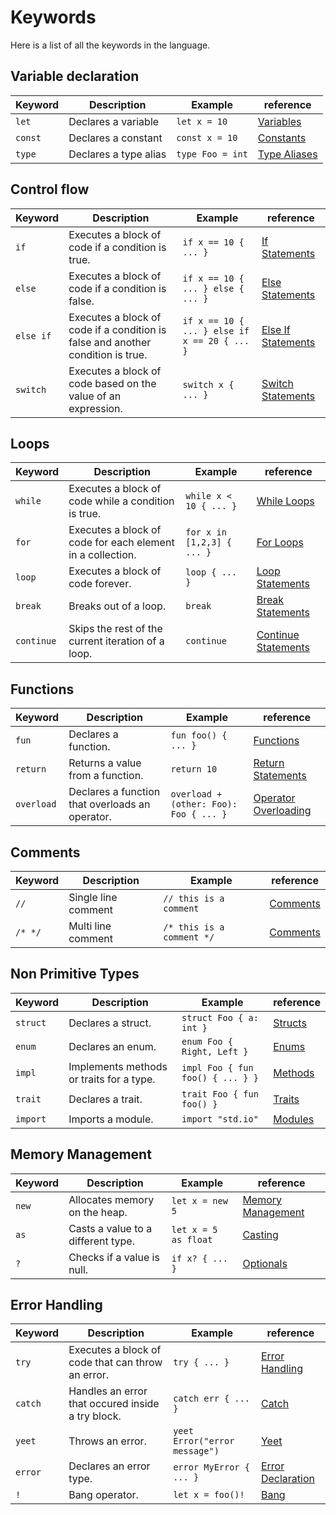 # Keywords

Here is a list of all the keywords in the language.

## Variable declaration

| Keyword | Description | Example | reference |
| --- | --- | --- | --- |
| `let` | Declares a variable | `let x = 10` | [Variables](/tutorial/variables) |
| `const` | Declares a constant | `const x = 10` | [Constants](/tutorial/constants) |
| `type` | Declares a type alias | `type Foo = int` | [Type Aliases](/tutorial/data-types/#type-aliases) |

## Control flow

| Keyword | Description | Example | reference |
| --- | --- | --- | --- |
| `if` | Executes a block of code if a condition is true. | `if x == 10 { ... }` | [If Statements](/tutorial/control-flow) |
| `else` | Executes a block of code if a condition is false. | `if x == 10 { ... } else { ... }` | [Else Statements](/tutorial/control-flow/#else) |
| `else if` | Executes a block of code if a condition is false and another condition is true. | `if x == 10 { ... } else if x == 20 { ... }` | [Else If Statements](/tutorial/control-flow/#else-if) |
| `switch` | Executes a block of code based on the value of an expression. | `switch x { ... }` | [Switch Statements](/tutorial/control-flow/#switch-statements) |

## Loops

| Keyword | Description | Example | reference |
| --- | --- | --- | --- |
| `while` | Executes a block of code while a condition is true. | `while x < 10 { ... }` | [While Loops](/tutorial/control-flow/#while) |
| `for` | Executes a block of code for each element in a collection. | `for x in [1,2,3] { ... }` | [For Loops](/tutorial/control-flow/#for) |
| `loop` | Executes a block of code forever. | `loop { ... }` | [Loop Statements](/tutorial/control-flow/#loop) |
| `break` | Breaks out of a loop. | `break` | [Break Statements](/tutorial/control-flow/#break) |
| `continue` | Skips the rest of the current iteration of a loop. | `continue` | [Continue Statements](/tutorial/control-flow/#continue) |

## Functions

| Keyword | Description | Example | reference |
| --- | --- | --- | --- |
| `fun` | Declares a function. | `fun foo() { ... }` | [Functions](/tutorial/functions) |
| `return` | Returns a value from a function. | `return 10` | [Return Statements](/tutorial/functions/#return-values) |
| `overload` | Declares a function that overloads an operator. | `overload + (other: Foo): Foo { ... }` | [Operator Overloading](/tutorial/advanced/overloads) |

## Comments

| Keyword | Description | Example | reference |
| --- | --- | --- | --- |
| `//` | Single line comment | `// this is a comment` | [Comments](/tutorial/comments) |
| `/* */` | Multi line comment | `/* this is a comment */` | [Comments](/tutorial/comments) |

## Non Primitive Types

| Keyword | Description | Example | reference |
| --- | --- | --- | --- |
| `struct` | Declares a struct. | `struct Foo { a: int }` | [Structs](/tutorial/structs) |
| `enum` | Declares an enum. | `enum Foo { Right, Left }` | [Enums](/tutorial/enums) |
| `impl` | Implements methods or traits for a type. | `impl Foo { fun foo() { ... } }` | [Methods](/tutorial/methods) |
| `trait` | Declares a trait. | `trait Foo { fun foo() }` | [Traits](/tutorial/advanced/traits) |
| `import` | Imports a module. | `import "std.io"` | [Modules](/tutorial/modules) |

## Memory Management

| Keyword | Description | Example | reference |
| --- | --- | --- | --- |
| `new` | Allocates memory on the heap. | `let x = new 5` | [Memory Management](/tutorial/advanced/memory) |
| `as` | Casts a value to a different type. | `let x = 5 as float` | [Casting](/tutorial/data-types/#type-casting) |
| `?` | Checks if a value is null. | `if x? { ... }` | [Optionals](/tutorial/data-types/#optionals) |

## Error Handling

| Keyword | Description | Example | reference |
| --- | --- | --- | --- |
| `try` | Executes a block of code that can throw an error. | `try { ... }` | [Error Handling](/tutorial/error-handling) |
| `catch` | Handles an error that occured inside a try block. | `catch err { ... }` | [Catch](/tutorial/error-handling/#catch-statements) |
| `yeet` | Throws an error. | `yeet Error("error message")` | [Yeet](/tutorial/error-handling/#yeet) |
| `error` | Declares an error type. | `error MyError { ... }` | [Error Declaration](/tutorial/error-handling/#error-declaration) |
| `!` | Bang operator. | `let x = foo()!` | [Bang](/tutorial/error-handling/#bang-operator) |